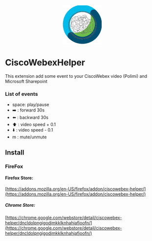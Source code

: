 <p align="center">
  <img src="./images/logo128.png" />
</p>

# CiscoWebexHelper

This extension add some event to your CiscoWebex video (Polimi) and Microsoft Sharepoint

### List of events

* space: play/pause
* ➡️ : forward 30s
* ⬅️ : backward 30s
* ⬆️ : video speed + 0.1
* ⬇️ : video speed - 0.1
* m  : mute/unmute

## Install

### FireFox

#### Firefox Store:
 [https://addons.mozilla.org/en-US/firefox/addon/ciscowebex-helper/](https://addons.mozilla.org/en-US/firefox/addon/ciscowebex-helper/)

##### Chrome Store:
 [https://chrome.google.com/webstore/detail/ciscowebex-helper/dncldolpngigodjmkklknhahjafjoofn/](https://chrome.google.com/webstore/detail/ciscowebex-helper/dncldolpngigodjmkklknhahjafjoofn/)

